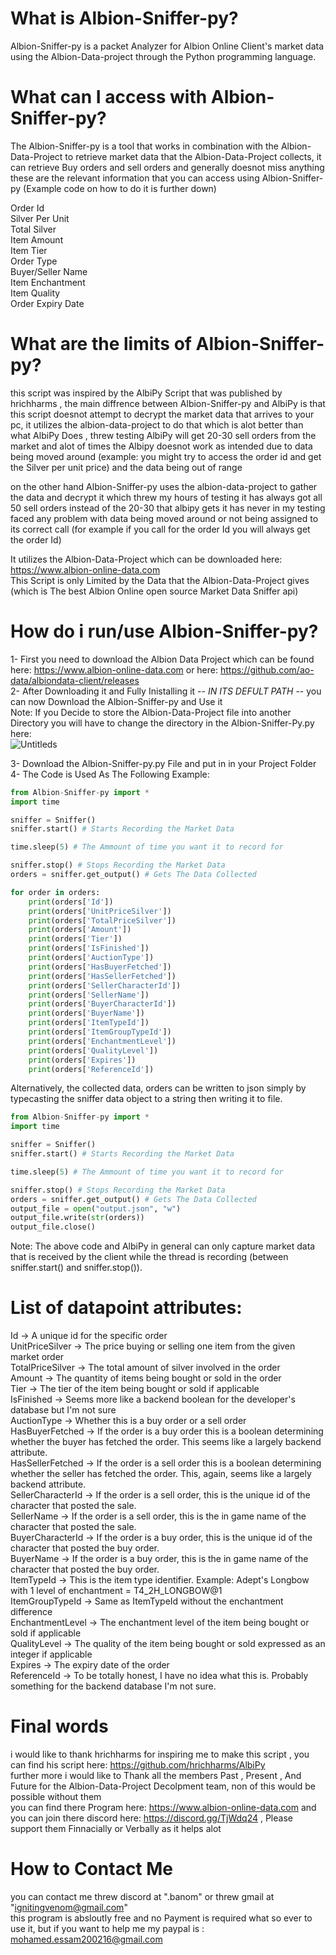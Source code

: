 # What is Albion-Sniffer-py?
Albion-Sniffer-py is a packet Analyzer for Albion Online Client's market data using the Albion-Data-project through the Python programming language.

# What can I access with Albion-Sniffer-py?
The Albion-Sniffer-py is a tool that works in combination with the Albion-Data-Project to retrieve market data that the Albion-Data-Project collects, it can retrieve Buy orders and sell orders and generally doesnot miss anything<br />
these are the relevant information that you can access using Albion-Sniffer-py (Example code on how to do it is further down)<br />

Order Id <br />
Silver Per Unit <br />
Total Silver <br />
Item Amount <br />
Item Tier <br />
Order Type <br />
Buyer/Seller Name <br />
Item Enchantment <br />
Item Quality <br />
Order Expiry Date <br />


# What are the limits of Albion-Sniffer-py?
this script was inspired by the AlbiPy Script that was published by hrichharms , the main diffrence between Albion-Sniffer-py and AlbiPy is that this script doesnot attempt to decrypt the market data 
that arrives to your pc, it utilizes the albion-data-project to do that which is alot better than what AlbiPy Does , threw testing AlbiPy will get 20-30 sell orders from the market and alot of times the Albipy doesnot
work as intended due to data being moved around (example: you might try to access the order id and get the Silver per unit price) and the data being out of range

on the other hand Albion-Sniffer-py uses the albion-data-project to gather the data and decrypt it which threw my hours of testing it has always got all 50 sell orders instead of the 20-30 that albipy gets
it has never in my testing faced any problem with data being moved around or not being assigned to its correct call (for example if you call for the order Id you will always get the order Id)


It utilizes the Albion-Data-Project which can be downloaded here: https://www.albion-online-data.com <br />
This Script is only Limited by the Data that the Albion-Data-Project gives (which is The best Albion Online open source  Market Data Sniffer api) <br />

# How do i run/use Albion-Sniffer-py?
1- First you need to download the Albion Data Project which can be found here: https://www.albion-online-data.com or here: https://github.com/ao-data/albiondata-client/releases <br />
2- After Downloading it and Fully Inistalling it -- *IN ITS DEFULT PATH* -- you can now Download the Albion-Sniffer-py and Use it <br />
Note: If you Decide to store the Albion-Data-Project file into another Directory you will have to change the directory in the Albion-Sniffer-Py.py here: <br />
![Untitleds](https://github.com/user-attachments/assets/b15e260e-9396-40a0-9f52-1b90c425e22d)

3- Download the Albion-Sniffer-py.py File and put in in your Project Folder <br />
4- The Code is Used As The Following Example: <br />
```python
from Albion-Sniffer-py import *
import time

sniffer = Sniffer()
sniffer.start() # Starts Recording the Market Data

time.sleep(5) # The Ammount of time you want it to record for

sniffer.stop() # Stops Recording the Market Data
orders = sniffer.get_output() # Gets The Data Collected

for order in orders:
    print(orders['Id'])
    print(orders['UnitPriceSilver'])
    print(orders['TotalPriceSilver'])
    print(orders['Amount'])
    print(orders['Tier'])
    print(orders['IsFinished'])
    print(orders['AuctionType'])
    print(orders['HasBuyerFetched'])
    print(orders['HasSellerFetched'])
    print(orders['SellerCharacterId'])
    print(orders['SellerName'])
    print(orders['BuyerCharacterId'])
    print(orders['BuyerName'])
    print(orders['ItemTypeId'])
    print(orders['ItemGroupTypeId'])
    print(orders['EnchantmentLevel'])
    print(orders['QualityLevel'])
    print(orders['Expires'])
    print(orders['ReferenceId'])
```

Alternatively, the collected data, orders can be written to json simply by typecasting the sniffer data object to a string then writing it to file. <br />

```python
from Albion-Sniffer-py import *
import time

sniffer = Sniffer()
sniffer.start() # Starts Recording the Market Data

time.sleep(5) # The Ammount of time you want it to record for

sniffer.stop() # Stops Recording the Market Data
orders = sniffer.get_output() # Gets The Data Collected
output_file = open("output.json", "w")
output_file.write(str(orders))
output_file.close()
```
Note: The above code and AlbiPy in general can only capture market data that is received by the client while the thread is recording (between sniffer.start() and sniffer.stop()).

# List of datapoint attributes:
Id -> A unique id for the specific order <br />
UnitPriceSilver -> The price buying or selling one item from the given market order <br />
TotalPriceSilver -> The total amount of silver involved in the order <br />
Amount -> The quantity of items being bought or sold in the order <br />
Tier -> The tier of the item being bought or sold if applicable <br />
IsFinished -> Seems more like a backend boolean for the developer's database but I'm not sure <br />
AuctionType -> Whether this is a buy order or a sell order <br />
HasBuyerFetched -> If the order is a buy order this is a boolean determining whether the buyer has fetched the order. This seems like a largely backend attribute. <br />
HasSellerFetched -> If the order is a sell order this is a boolean determining whether the seller has fetched the order. This, again, seems like a largely backend attribute. <br />
SellerCharacterId -> If the order is a sell order, this is the unique id of the character that posted the sale. <br />
SellerName -> If the order is a sell order, this is the in game name of the character that posted the sale. <br />
BuyerCharacterId -> If the order is a buy order, this is the unique id of the character that posted the buy order. <br />
BuyerName -> If the order is a buy order, this is the in game name of the character that posted the buy order. <br />
ItemTypeId -> This is the item type identifier. Example: Adept's Longbow with 1 level of enchantment = T4_2H_LONGBOW@1 <br />
ItemGroupTypeId -> Same as ItemTypeId without the enchantment difference <br />
EnchantmentLevel -> The enchantment level of the item being bought or sold if applicable <br />
QualityLevel -> The quality of the item being bought or sold expressed as an integer if applicable <br />
Expires -> The expiry date of the order <br />
ReferenceId -> To be totally honest, I have no idea what this is. Probably something for the backend database I'm not sure. <br />

# Final words
i would like to thank hrichharms for inspiring me to make this script , you can find his script here: https://github.com/hrichharms/AlbiPy <br />
further more i would like to Thank all the members Past , Present , And Future for the Albion-Data-Project Decolpment team, non of this would be possible without them <br />
you can find there Program here: https://www.albion-online-data.com and you can join there discord here: https://discord.gg/TjWdq24 , Please support them Finnacially or Verbally as it helps alot  <br />

# How to Contact Me

you can contact me threw discord at ".banom" or threw gmail at "ignitingvenom@gmail.com" <br />
this program is absloutly free and no Payment is required what so ever to use it, but if you want to help me my paypal is : mohamed.essam200216@gmail.com

